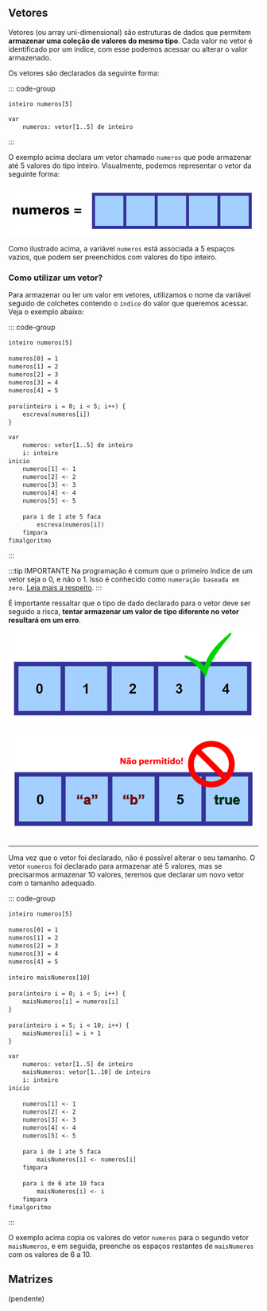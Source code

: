 ## Vetores

Vetores (ou array uni-dimensional) são estruturas de dados que permitem **armazenar uma coleção de valores do mesmo tipo**.
Cada valor no vetor é identificado por um índice, com esse podemos acessar ou alterar o valor armazenado.

Os vetores são declarados da seguinte forma:

::: code-group

```portugol [Portugol Studio]
inteiro numeros[5]
```

```portugol [VisuAlg]
var
    numeros: vetor[1..5] de inteiro
```

:::

O exemplo acima declara um vetor chamado `numeros` que pode armazenar até 5 valores do tipo inteiro.
Visualmente, podemos representar o vetor da seguinte forma:

![](./img/array_exemplo.png)

<FonteImg
:src="`https://www.freecodecamp.org/news/data-structures-101-arrays-a-visual-introduction-for-beginners-7f013bcc355a/`"
:por="'Estefania Cassingena'"
:em="'freeCodeCamp'"
/>

Como ilustrado acima, a variável `numeros` está associada a 5 espaços vazios, que podem ser preenchidos com valores do tipo inteiro.

### Como utilizar um vetor?

Para armazenar ou ler um valor em vetores, utilizamos o nome da variável seguido de colchetes contendo o `índice` do valor que queremos acessar. Veja o exemplo abaixo:

::: code-group

```portugol [Portugol Studio]
inteiro numeros[5]

numeros[0] = 1
numeros[1] = 2
numeros[2] = 3
numeros[3] = 4
numeros[4] = 5

para(inteiro i = 0; i < 5; i++) {
    escreva(numeros[i])
}
```

```portugol [VisuAlg]
var
    numeros: vetor[1..5] de inteiro
    i: inteiro
inicio
    numeros[1] <- 1
    numeros[2] <- 2
    numeros[3] <- 3
    numeros[4] <- 4
    numeros[5] <- 5

    para i de 1 ate 5 faca
        escreva(numeros[i])
    fimpara
fimalgoritmo
```

:::

:::tip IMPORTANTE
Na programação é comum que o primeiro índice de um vetor seja o 0, e não o 1. Isso é conhecido como `numeração baseada em zero`.
[Leia mais a respeito](https://www.tabnews.com.br/Diletante/porque-o-indice-de-arrays-tuplas-e-vetores-sao-baseados-em-zero-em-algumas-linguagens).
:::

É importante ressaltar que o tipo de dado declarado para o vetor deve ser seguido a risca,
**tentar armazenar um valor de tipo diferente no vetor resultará em um erro**.

![](./img/array_correta.png)

![](./img/array_errada.png)

<FonteImg
:src="`https://www.freecodecamp.org/news/data-structures-101-arrays-a-visual-introduction-for-beginners-7f013bcc355a/`"
:por="'Estefania Cassingena'"
:em="'freeCodeCamp'"
/>

---

Uma vez que o vetor foi declarado, não é possível alterar o seu tamanho.
O vetor `numeros` foi declarado para armazenar até 5 valores, mas se precisarmos armazenar 10 valores,
teremos que declarar um novo vetor com o tamanho adequado.

::: code-group

```portugol [Portugol Studio]
inteiro numeros[5]

numeros[0] = 1
numeros[1] = 2
numeros[2] = 3
numeros[3] = 4
numeros[4] = 5

inteiro maisNumeros[10]

para(inteiro i = 0; i < 5; i++) {
    maisNumeros[i] = numeros[i]
}

para(inteiro i = 5; i < 10; i++) {
    maisNumeros[i] = i + 1
}
```

```portugol [VisuAlg]
var
    numeros: vetor[1..5] de inteiro
    maisNumeros: vetor[1..10] de inteiro
    i: inteiro
inicio

    numeros[1] <- 1
    numeros[2] <- 2
    numeros[3] <- 3
    numeros[4] <- 4
    numeros[5] <- 5

    para i de 1 ate 5 faca
        maisNumeros[i] <- numeros[i]
    fimpara

    para i de 6 ate 10 faca
        maisNumeros[i] <- i
    fimpara
fimalgoritmo
```

:::

O exemplo acima copia os valores do vetor `numeros` para o segundo vetor `maisNumeros`, e em seguida,
preenche os espaços restantes de `maisNumeros` com os valores de 6 a 10.

## Matrizes

(pendente)
